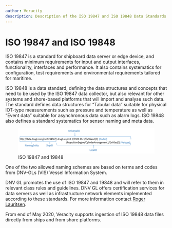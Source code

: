 ```yaml
---
author: Veracity
description: Description of the ISO 19847 and ISO 19848 Data Standards
---
```


# ISO 19847 and ISO 19848

ISO 19847 is a standard for shipboard data server or edge device, and contains minimum requirements for input and output interfaces, functionality, interfaces and performance. It also contains systematics for configuration, test requirements and environmental requirements tailored for maritime.

ISO 19848 is a data standard, defining the data structures and concepts that need to be used by the ISO 19847 data collector, but also relevant for other systems and shore-based platforms that will import and analyse such data. The standard defines data structures for “Tabular data” suitable for physical IOT-type measurements such as pressure and temperature as well as “Event data” suitable for asynchronous data such as alarm logs. ISO 19848 also defines a standard systematics for sensor naming and meta data.

<figure>
	<img src="assets/iso-19848.png"/>
	<figcaption>ISO 19847 and 19848</figcaption>
</figure>

One of the two allowed naming schemes are based on terms and codes from DNV-GLs (VIS) Vessel Information System.

DNV GL promotes the use of ISO 19847 and 19848 and will refer to them in relevant class rules and guidelines. DNV GL offers certification services for data servers as well as infrastructure network elements implemented according to these standards. For more information contact [Roger Lauritsen](mailto:roger.lauritsen@dnvgl.com).

From end of May 2020, Veracity supports ingestion of ISO 19848 data files directly from ships and from shore platforms.
